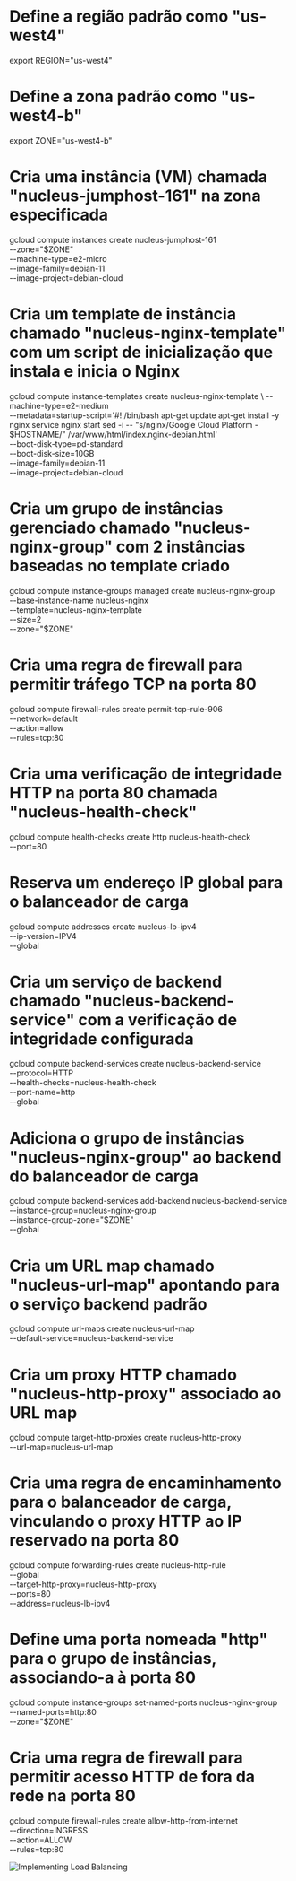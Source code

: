 # Define a região padrão como "us-west4"
export REGION="us-west4"
# Define a zona padrão como "us-west4-b"
export ZONE="us-west4-b"

# Cria uma instância (VM) chamada "nucleus-jumphost-161" na zona especificada
gcloud compute instances create nucleus-jumphost-161 \
    --zone="$ZONE" \
    --machine-type=e2-micro \
    --image-family=debian-11 \
    --image-project=debian-cloud

# Cria um template de instância chamado "nucleus-nginx-template" com um script de inicialização que instala e inicia o Nginx
gcloud compute instance-templates create nucleus-nginx-template \ 
    --machine-type=e2-medium \
    --metadata=startup-script='#! /bin/bash
apt-get update
apt-get install -y nginx
service nginx start
sed -i -- "s/nginx/Google Cloud Platform - $HOSTNAME/" /var/www/html/index.nginx-debian.html' \
    --boot-disk-type=pd-standard \
    --boot-disk-size=10GB \
    --image-family=debian-11 \
    --image-project=debian-cloud

# Cria um grupo de instâncias gerenciado chamado "nucleus-nginx-group" com 2 instâncias baseadas no template criado
gcloud compute instance-groups managed create nucleus-nginx-group \
    --base-instance-name nucleus-nginx \
    --template=nucleus-nginx-template \
    --size=2 \
    --zone="$ZONE"

# Cria uma regra de firewall para permitir tráfego TCP na porta 80
gcloud compute firewall-rules create permit-tcp-rule-906 \
  --network=default \
  --action=allow \
  --rules=tcp:80

# Cria uma verificação de integridade HTTP na porta 80 chamada "nucleus-health-check"
gcloud compute health-checks create http nucleus-health-check \
    --port=80

# Reserva um endereço IP global para o balanceador de carga
gcloud compute addresses create nucleus-lb-ipv4 \
    --ip-version=IPV4 \
    --global

# Cria um serviço de backend chamado "nucleus-backend-service" com a verificação de integridade configurada
gcloud compute backend-services create nucleus-backend-service \
    --protocol=HTTP \
    --health-checks=nucleus-health-check \
    --port-name=http \
    --global

# Adiciona o grupo de instâncias "nucleus-nginx-group" ao backend do balanceador de carga
gcloud compute backend-services add-backend nucleus-backend-service \
    --instance-group=nucleus-nginx-group \
    --instance-group-zone="$ZONE" \
    --global

# Cria um URL map chamado "nucleus-url-map" apontando para o serviço backend padrão
gcloud compute url-maps create nucleus-url-map \
    --default-service=nucleus-backend-service

# Cria um proxy HTTP chamado "nucleus-http-proxy" associado ao URL map
gcloud compute target-http-proxies create nucleus-http-proxy \
    --url-map=nucleus-url-map

# Cria uma regra de encaminhamento para o balanceador de carga, vinculando o proxy HTTP ao IP reservado na porta 80
gcloud compute forwarding-rules create nucleus-http-rule \
    --global \
    --target-http-proxy=nucleus-http-proxy \
    --ports=80 \
    --address=nucleus-lb-ipv4

# Define uma porta nomeada "http" para o grupo de instâncias, associando-a à porta 80
gcloud compute instance-groups set-named-ports nucleus-nginx-group \
    --named-ports=http:80 \
    --zone="$ZONE" 

# Cria uma regra de firewall para permitir acesso HTTP de fora da rede na porta 80
gcloud compute firewall-rules create allow-http-from-internet \
    --direction=INGRESS \
    --action=ALLOW \
    --rules=tcp:80

 ![Implementing Load Balancing](images/implementing-load-balacing.png)